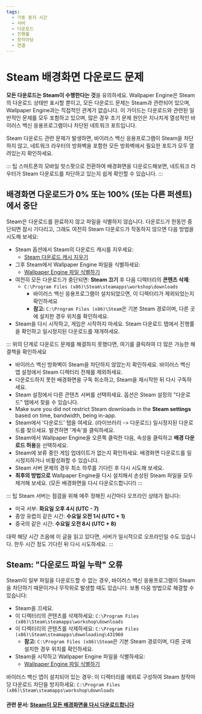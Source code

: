```yaml
---
tags:
  - 가동 중지 시간
  - 서버
  - 다운로드
  - 진행률
  - 창작마당
  - 연결
---
```


# Steam 배경화면 다운로드 문제

**모든 다운로드는 Steam이 수행한다는 것**을 유의하세요. Wallpaper Engine은 Steam의 다운로드 상태만 표시할 뿐이고, 모든 다운로드 문제는 Steam과 관련되어 있으며, Wallpaper Engine과는 직접적인 관계가 없습니다. 이 가이드는 다운로드와 관련된 일반적인 문제를 모두 포함하고 있으며, 많은 경우 초기 문제 원인은 지나치게 열성적인 바이러스 백신 응용프로그램이나 차단된 네트워크 포트입니다.

Steam 다운로드 관련 문제가 발생하면, 바이러스 백신 응용프로그램이 Steam을 차단하지 않고, 네트워크 라우터의 방화벽을 포함한 모든 방화벽에서 필요한 포트가 모두 열려있는지 확인하세요.

::: 팁 스마트폰의 모바일 핫스팟으로 전환하여 배경화면을 다운로드해보면, 네트워크 라우터가 Steam 다운로드를 차단하고 있는지 쉽게 확인할 수 있습니다. :::

## 배경화면 다운로드가 0% 또는 100% (또는 다른 퍼센트)에서 중단
Steam은 다운로드를 완료하지 않고 파일을 식별하지 않습니다. 다운로드가 한동안 중단되면 잠시 기다리고, 그래도 여전히 Steam 다운로드가 작동하지 않으면 다음 방법을 시도해 보세요:

* Steam 옵션에서 Steam의 다운로드 캐시를 지우세요:
  * [Steam 다운로드 캐시 지우기](https://support.steampowered.com/kb_article.php?ref=3134-TIAL-4638)
* 그후 Steam에서 Wallpaper Engine 파일을 식별하세요:
  * [Wallpaper Engine 파일 식별하기](https://support.steampowered.com/kb_article.php?ref=2037-QEUH-3335)
* 여전히 모든 다운로드가 중단되면: **Steam 끄기** 후 다음 디렉터리의 **콘텐츠 삭제**:
  * `C:\Program Files (x86)\Steam\steamapps\workshop\downloads`
    * 바이러스 백신 응용프로그램이 설치되었으면, 이 디렉터리가 제외되었는지 확인하세요
    * **참고:** `C:\Program Files (x86)\Steam`은 기본 Steam 경로이며, 다른 곳에 설치한 경우 위치를 확인하세요.
* Steam을 다시 시작하고, 게임은 시작하지 마세요. Steam 다운로드 탭에서 진행률을 확인하고 일시정지된 다운로드를 재개하세요.

::: 위의 단계로 다운로드 문제를 해결하지 못했다면, 여기를 클릭하여 더 많은 가능한 해결책을 확인하세요
* 바이러스 백신 방화벽이 Steam을 차단하지 않았는지 확인하세요. 바이러스 백신 앱 설정에서 Steam 디렉터리 전체를 제외하세요.
* 다운로드하지 못한 배경화면을 구독 취소하고, Steam을 재시작한 뒤 다시 구독하세요.
* Steam 설정에서 다른 콘텐츠 서버를 선택하세요. 옵션은 Steam 설정의 "다운로드" 탭에서 찾을 수 있습니다.
* Make sure you did not restrict Steam downloads in the **Steam settings** based on time, bandwidth, being in-app.
* Steam에서 '다운로드' 탭을 여세요. (라이브러리 -> 다운로드) 일시정지된 다운로드를 찾으세요. 발견하면 '계속'을 클릭하세요.
* Steam에서 Wallpaper Engine을 오른쪽 클릭한 다음, 속성을 클릭하고 **배경 다운로드 허용**을 선택하세요.
* Steam에 보류 중인 게임 업데이트가 없는지 확인하세요. 배경화면 다운로드를 일시정지하거나 비활성화할 수 있습니다.
* Steam 서버 문제의 경우 최소 하루를 기다린 후 다시 시도해 보세요.
* **최후의 방법으로** Wallpaper Engine을 다시 설치해서 손상된 Steam 파일을 모두 제거해 보세요. (모든 배경화면을 다시 다운로드합니다!) :::

::: 팁 Steam 서버는 점검을 위해 매주 정해진 시간마다 오프라인 상태가 됩니다:

* 미국 서부: **화요일 오후 4시 (UTC - 7)**
* 중앙 유렵의 같은 시간: **수요일 오전 1시 (UTC + 1)**
* 중국의 같은 시간: **수요일 오전 8시 (UTC + 8)**

대략 해당 시간 즈음에 이 글을 읽고 있다면, 서버가 일시적으로 오프라인일 수도 있습니다. 한두 시간 정도 기다린 뒤 다시 시도하세요. :::

## Steam: "다운로드 파일 누락" 오류

Steam이 일부 파일을 다운로드할 수 없는 경우, 바이러스 백신 응용프로그램이 Steam을 차단하기 때문이거나 무작위로 발생할 때도 있습니다. 보통 다음 방법으로 해결할 수 있습니다:

* Steam을 끄세요.
* 이 디렉터리의 콘텐츠를 삭제하세요: `C:\Program Files (x86)\Steam\steamapps\workshop\downloads`
* 이 디렉터리의 콘텐츠를 삭제하세요: `C:\Program Files (x86)\Steam\steamapps\downloading\431960`
  * **참고:** `C:\Program Files (x86)\Steam`은 기본 Steam 경로이며, 다른 곳에 설치한 경우 위치를 확인하세요.
* Steam을 시작하고 Wallpaper Engine 파일을 식별하세요:
  * [Wallpaper Engine 파일 식별하기](https://support.steampowered.com/kb_article.php?ref=2037-QEUH-3335)

바이러스 백신 앱이 설치되어 있는 경우: 이 디렉터리를 예외로 구성하여 Steam 창작마당 다운로드 차단을 방지하세요: `C:\Program Files (x86)\Steam\steamapps\workshop\downloads`

#### 관련 문서: [Steam이 모든 배경화면을 다시 다운로드합니다](/steam/redownload)